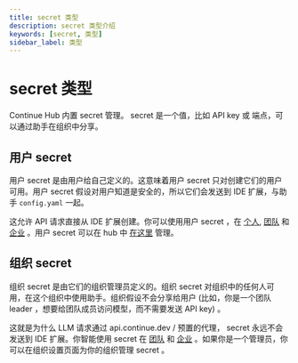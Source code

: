 ```yaml
---
title: secret 类型
description: secret 类型介绍
keywords: [secret, 类型]
sidebar_label: 类型
---
```


# secret 类型

Continue Hub 内置 secret 管理。 secret 是一个值，比如 API key 或 端点，可以通过助手在组织中分享。

## 用户 secret

用户 secret 是由用户给自己定义的。这意味着用户 secret 只对创建它们的用户可用。用户 secret 假设对用户知道是安全的，所以它们会发送到 IDE 扩展，与助手 `config.yaml` 一起。

这允许 API 请求直接从 IDE 扩展创建。你可以使用用户 secret ，在 [个人](../governance/pricing.md#solo), [团队](../governance/pricing.md#teams) 和 [企业](../governance/pricing.md#enterprise) 。用户 secret 可以在 hub 中 [在这里](https://hub.continue.dev/settings/secrets) 管理。

## 组织 secret

组织 secret 是由它们的组织管理员定义的。组织 secret 对组织中的任何人可用，在这个组织中使用助手。组织假设不会分享给用户 (比如，你是一个团队 leader ，想要给团队成员访问模型，而不需要发送 API key) 。 

这就是为什么 LLM 请求通过 api.continue.dev / 预置的代理， secret 永远不会发送到 IDE 扩展。你智能使用 secret 在 [团队](../governance/pricing.md#teams) 和 [企业](../governance/pricing.md#enterprise) 。如果你是一个管理员，你可以在组织设置页面为你的组织管理 secret 。
